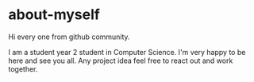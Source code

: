 # about-myself
Hi every one from github community.


I am a student year 2 student in Computer Science. I'm very happy to be here and see you all. Any project idea feel free to react out
and work together. 
